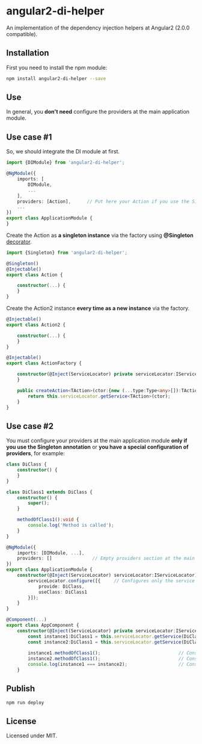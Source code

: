 # angular2-di-helper

An implementation of the dependency injection helpers at Angular2 (2.0.0 compatible).

## Installation

First you need to install the npm module:
```sh
npm install angular2-di-helper --save
```

## Use  

In general, you **don't need** configure the providers at the main application module.  

## Use case #1  

So, we should integrate the DI module at first.

```typescript
import {DIModule} from 'angular2-di-helper';

@NgModule({
    imports: [
        DIModule,
        ...
    ],
    providers: [Action],      // Put here your Action if you use the Singleton annotation
    ...
})
export class ApplicationModule {
}
```

Create the Action as **a singleton instance** via the factory using **@Singleton** [decorator](https://www.typescriptlang.org/docs/handbook/decorators.html).

```typescript
import {Singleton} from 'angular2-di-helper';

@Singleton()
@Injectable()
export class Action {

    constructor(...) {
    }
}
```

Create the Action2 instance **every time as a new instance** via the factory.

```typescript
@Injectable()
export class Action2 {

    constructor(...) {
    }
}
```

```typescript
@Injectable()
export class ActionFactory {

    constructor(@Inject(ServiceLocator) private serviceLocator:IServiceLocator) {
    }

    public createAction<TAction>(ctor:{new (...type:Type<any>[]):TAction}):TAction {
        return this.serviceLocator.getService<TAction>(ctor);
    }
}
```

## Use case #2 

You must configure your providers at the main application module **only if you use the Singleton annotation** or **you have a special configuration of providers**, for example:  

```typescript
class DiClass {
    constructor() {
    }
}

class DiClass1 extends DiClass {
    constructor() {
        super();
    }

    methodOfClass1():void {
        console.log('Method is called');
    }
}

@NgModule({
    imports: [DIModule, ...],
    providers: []               // Empty providers section at the main application module!
})
export class ApplicationModule {
    constructor(@Inject(ServiceLocator) serviceLocator:IServiceLocator) {
        serviceLocator.configure([{     // Configures only the service locator!
            provide: DiClass,
            useClass: DiClass1
        }]);
    }
}

@Component(...)
export class AppComponent {
    constructor(@Inject(ServiceLocator) private serviceLocator:IServiceLocator) {
        const instance1:DiClass1 = this.serviceLocator.getService(DiClass);
        const instance2:DiClass1 = this.serviceLocator.getService(DiClass);
    
        instance1.methodOfClass1();                             // Console output: "Method is called"
        instance2.methodOfClass1();                             // Console output: "Method is called"
        console.log(instance1 === instance2);                   // Console output: "false"
    }
```

## Publish

```sh
npm run deploy
```

## License

Licensed under MIT.